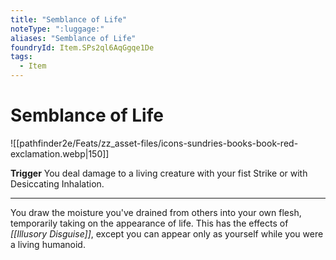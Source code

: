 ```yaml
---
title: "Semblance of Life"
noteType: ":luggage:"
aliases: "Semblance of Life"
foundryId: Item.SPs2ql6AqGgqe1De
tags:
  - Item
---
```


# Semblance of Life
![[pathfinder2e/Feats/zz_asset-files/icons-sundries-books-book-red-exclamation.webp|150]]

**Trigger** You deal damage to a living creature with your fist Strike or with Desiccating Inhalation.

* * *

You draw the moisture you've drained from others into your own flesh, temporarily taking on the appearance of life. This has the effects of _[[Illusory Disguise]]_, except you can appear only as yourself while you were a living humanoid.
